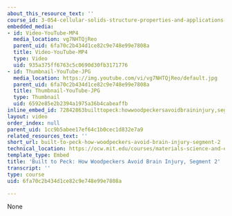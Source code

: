 ```yaml
---
about_this_resource_text: ''
course_id: 3-054-cellular-solids-structure-properties-and-applications-spring-2015
embedded_media:
- id: Video-YouTube-MP4
  media_location: vg7NHTQjReo
  parent_uid: 6fa70c2b434d1ce82c9e748e99e7808a
  title: Video-YouTube-MP4
  type: Video
  uid: 935a375ff6763c5c0690d30fb3171776
- id: Thumbnail-YouTube-JPG
  media_location: https://img.youtube.com/vi/vg7NHTQjReo/default.jpg
  parent_uid: 6fa70c2b434d1ce82c9e748e99e7808a
  title: Thumbnail-YouTube-JPG
  type: Thumbnail
  uid: 6592e85e2b2394a1975a36b4cabeaffb
inline_embed_id: 72842863builttopeck:howwoodpeckersavoidbraininjury,segment290516482
layout: video
order_index: null
parent_uid: 1cc9b5abee17ef64c1b0cec1d832e7a9
related_resources_text: ''
short_url: built-to-peck-how-woodpeckers-avoid-brain-injury-segment-2
technical_location: https://ocw.mit.edu/courses/materials-science-and-engineering/3-054-cellular-solids-structure-properties-and-applications-spring-2015/woodpecker-videos/built-to-peck-how-woodpeckers-avoid-brain-injury-segment-2
template_type: Embed
title: 'Built to Peck: How Woodpeckers Avoid Brain Injury, Segment 2'
transcript: ''
type: course
uid: 6fa70c2b434d1ce82c9e748e99e7808a

---
```

None